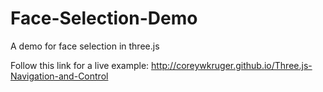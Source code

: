 Face-Selection-Demo
===================

A demo for face selection in three.js

Follow this link for a live example: http://coreywkruger.github.io/Three.js-Navigation-and-Control
